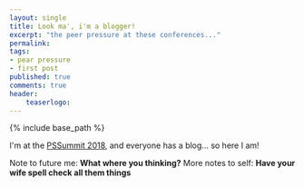 ```yaml
---
layout: single
title: Look ma', i'm a blogger!
excerpt: "the peer pressure at these conferences..."
permalink:
tags: 
- pear pressure
- first post
published: true
comments: true
header:
    teaserlogo: 
---
```

{% include base_path %} 
 
I'm at the <a href="https://powershell.org/summit/">PSSummit 2018</a>, and everyone has a blog... so here I am!

Note to future me: <b>What where you thinking?</b>
More notes to self: <b>Have your wife spell check all them things<b>